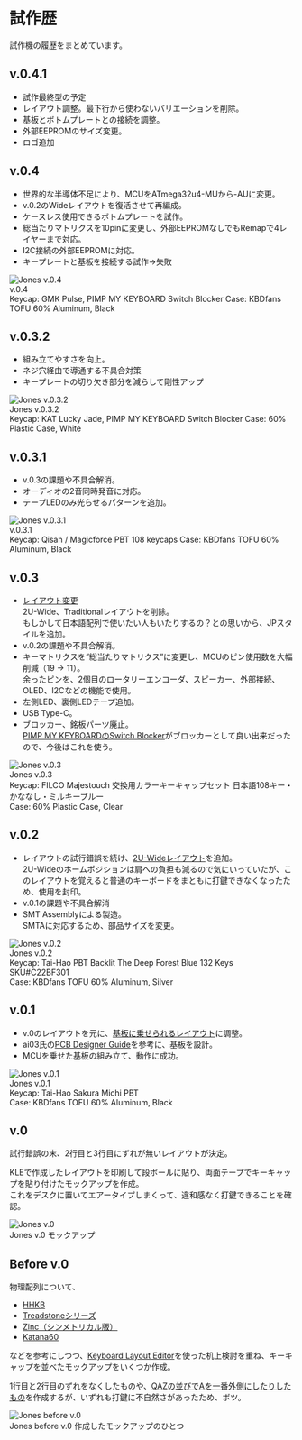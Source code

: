 # 試作歴

試作機の履歴をまとめています。

## v.0.4.1

- 試作最終型の予定
- レイアウト調整。最下行から使わないバリエーションを削除。
- 基板とボトムプレートとの接続を調整。
- 外部EEPROMのサイズ変更。
- ロゴ追加

## v.0.4

- 世界的な半導体不足により、MCUをATmega32u4-MUから-AUに変更。
- v.0.2のWideレイアウトを復活させて再編成。
- ケースレス使用できるボトムプレートを試作。
- 総当たりマトリクスを10pinに変更し、外部EEPROMなしでもRemapで4レイヤーまで対応。
- I2C接続の外部EEPROMに対応。
- キープレートと基板を接続する試作→失敗

![Jones v.0.4](../assets/DSC_7440.jpeg)  
v.0.4  
Keycap: GMK Pulse, PIMP MY KEYBOARD Switch Blocker
Case: KBDfans TOFU 60% Aluminum, Black

## v.0.3.2

- 組み立てやすさを向上。
- ネジ穴経由で導通する不具合対策
- キープレートの切り欠き部分を減らして剛性アップ

![Jones v.0.3.2](../assets/DSC_7433.jpeg)  
Jones v.0.3.2  
Keycap: KAT Lucky Jade, PIMP MY KEYBOARD Switch Blocker
Case: 60% Plastic Case, White

## v.0.3.1

- v.0.3の課題や不具合解消。
- オーディオの2音同時発音に対応。
- テープLEDのみ光らせるパターンを追加。

![Jones v.0.3.1](../assets/IMG_2204.jpeg)  
v.0.3.1  
Keycap: Qisan / Magicforce PBT 108 keycaps
Case: KBDfans TOFU 60% Aluminum, Black

## v.0.3

- [レイアウト変更](http://www.keyboard-layout-editor.com/#/gists/ab35444150ef1aff63ed32bbe2b9a1ef)  
2U-Wide、Traditionalレイアウトを削除。  
もしかして日本語配列で使いたい人もいたりするの？との思いから、JPスタイルを追加。
- v.0.2の課題や不具合解消。
- キーマトリクスを”総当たりマトリクス”に変更し、MCUのピン使用数を大幅削減（19 → 11）。  
余ったピンを、2個目のロータリーエンコーダ、スピーカー、外部接続、OLED、I2Cなどの機能で使用。
- 左側LED、裏側LEDテープ追加。
- USB Type-C。
- ブロッカー、銘板パーツ廃止。  
[PIMP MY KEYBOARDのSwitch Blocker](https://pimpmykeyboard.com/switch-blocker-pack-of-10/)がブロッカーとして良い出来だったので、今後はこれを使う。

![Jones v.0.3](../assets/DSC_7189.jpeg)  
Jones v.0.3  
Keycap: FILCO Majestouch 交換用カラーキーキャップセット 日本語108キー・かななし・ミルキーブルー  
Case: 60% Plastic Case, Clear

## v.0.2

- レイアウトの試行錯誤を続け、[2U-Wideレイアウト](http://www.keyboard-layout-editor.com/#/gists/3f5424e6560f5de6fa7c19e22f219831)を追加。  
2U-Wideのホームポジションは肩への負担も減るので気にいっていたが、このレイアウトを覚えると普通のキーボードをまともに打鍵できなくなったため、使用を封印。
- v.0.1の課題や不具合解消
- SMT Assemblyによる製造。  
SMTAに対応するため、部品サイズを変更。

![Jones v.0.2](../assets/IMG_1545.jpeg)  
Jones v.0.2  
Keycap: Tai-Hao PBT Backlit The Deep Forest Blue 132 Keys SKU#C22BF301  
Case: KBDfans TOFU 60% Aluminum, Silver

## v.0.1

- v.0のレイアウトを元に、[基板に乗せられるレイアウト](http://www.keyboard-layout-editor.com/#/gists/325aaaab8bd5e87bff89b81d67181bea)に調整。  
- ai03氏の[PCB Designer Guide](https://wiki.ai03.com/books/pcb-design/chapter/pcb-designer-guide)を参考に、基板を設計。  
- MCUを乗せた基板の組み立て、動作に成功。

![Jones v.0.1](../assets/IMG_1406.jpeg)  
Jones v.0.1  
Keycap: Tai-Hao Sakura Michi PBT  
Case: KBDfans TOFU 60% Aluminum, Black

## v.0

試行錯誤の末、2行目と3行目にずれが無いレイアウトが決定。  

KLEで作成したレイアウトを印刷して段ボールに貼り、両面テープでキーキャップを貼り付けたモックアップを作成。  
これをデスクに置いてエアータイプしまくって、違和感なく打鍵できることを確認。

![Jones v.0](../assets/IMG_1360.jpeg)  
Jones v.0 モックアップ

## Before v.0

物理配列について、

- [HHKB](https://happyhackingkb.com/jp/)
- [Treadstoneシリーズ](https://github.com/marksard/Keyboards)
- [Zinc（シンメトリカル版）](http://www.sho-k.co.uk/tech/735.html)
- [Katana60](http://xahlee.info/kbd/katana60_keyboard.html)

などを参考にしつつ、[Keyboard Layout Editor](http://www.keyboard-layout-editor.com)を使った机上検討を重ね、キーキャップを並べたモックアップをいくつか作成。

1行目と2行目のずれをなくしたものや、[QAZの並びでAを一番外側にしたりしたもの](http://www.keyboard-layout-editor.com/#/gists/f530b44df7799fa4d14944566bb18dd2)を作成するが、いずれも打鍵に不自然さがあったため、ボツ。

![Jones before v.0](../assets/IMG_1332.jpeg)  
Jones before v.0 作成したモックアップのひとつ
